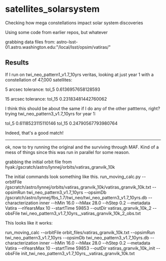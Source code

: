 # satellites_solarsystem
Checking how mega constellations impact solar system discoveries


Using some code from earlier repos, but whatever

grabbing data files from:
astro-lsst-01.astro.washington.edu:"/local/lsst/opsim/vatiras/"




## Results

If I run on twi_neo_pattern1_v1.7_10yrs veritas, looking at just year 1 with a constellation of 47,000 satellites:

5 arcsec tolerance:
tol_5 0.6136957658128593

15 arcsec tolerance:
tol_15 0.23183481442760062

I think this should be about the same if I do any of the other pattterns, right?
trying twi_neo_pattern3_v1.7_10yrs for year 1:

tol_5 0.6118523115110146
tol_15 0.24790567793980764

Indeed, that's a good match!

-------------

ok, now to try running the original and the surviving through MAF. 
Kind of a mess of things since this was run in parallel for some reason.

grabbing the initial orbit file from hyak:/gscratch/astro/lynnej/orbits/vatiras_granvik_10k


The initial commands look something like this. 
run_moving_calc.py --orbitFile /gscratch/astro/lynnej/orbits/vatiras_granvik_10k/vatiras_granvik_10k.txt --opsimRun twi_neo_pattern3_v1.7_10yrs --opsimDb /gscratch/astro/lynnej/fbs_1.7/twi_neo/twi_neo_pattern3_v1.7_10yrs.db --characterization inner --hMin 16.0 --hMax 28.0 --hStep 0.2 --metadata Vatira --nYearsMax 10 --startTime 59853 --outDir vatiras_granvik_10k_2  --obsFile twi_neo_pattern3_v1.7_10yrs__vatiras_granvik_10k_2_obs.txt

This looks like it works:

run_moving_calc --orbitFile orbit_files/vatiras_granvik_10k.txt --opsimRun twi_neo_pattern3_v1.7_10yrs --opsimDb twi_neo_pattern3_v1.7_10yrs.db --characterization inner --hMin 16.0 --hMax 28.0 --hStep 0.2 --metadata Vatira --nYearsMax 10 --startTime 59853 --outDir vatiras_granvik_10k_init  --obsFile init_twi_neo_pattern3_v1.7_10yrs__vatiras_granvik_10k.txt

